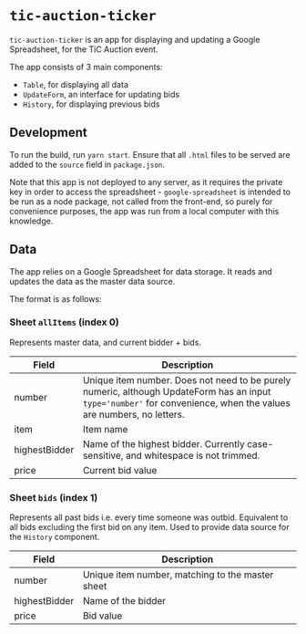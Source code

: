 # `tic-auction-ticker`

`tic-auction-ticker` is an app for displaying and updating a Google Spreadsheet, for the TiC Auction event.

The app consists of 3 main components:

- `Table`, for displaying all data
- `UpdateForm`, an interface for updating bids
- `History`, for displaying previous bids

## Development

To run the build, run `yarn start`. Ensure that all `.html` files to be served are added to the `source` field in `package.json`.

Note that this app is not deployed to any server, as it requires the private key in order to access the spreadsheet - `google-spreadsheet` is intended to be run as a node package, not called from the front-end, so purely for convenience purposes, the app was run from a local computer with this knowledge.

## Data

The app relies on a Google Spreadsheet for data storage. It reads and updates the data as the master data source.

The format is as follows:

### Sheet `allItems` (index 0)

Represents master data, and current bidder + bids.

| Field         | Description                                                                                                                                                        |
| ------------- | ------------------------------------------------------------------------------------------------------------------------------------------------------------------ |
| number        | Unique item number. Does not need to be purely numeric, although UpdateForm has an input `type='number'` for convenience, when the values are numbers, no letters. |
| item          | Item name                                                                                                                                                          |
| highestBidder | Name of the highest bidder. Currently case-sensitive, and whitespace is not trimmed.                                                                               |
| price         | Current bid value                                                                                                                                                  |

### Sheet `bids` (index 1)

Represents all past bids i.e. every time someone was outbid. Equivalent to all bids excluding the first bid on any item. Used to provide data source for the `History` component.

| Field         | Description                                      |
| ------------- | ------------------------------------------------ |
| number        | Unique item number, matching to the master sheet |
| highestBidder | Name of the bidder                               |
| price         | Bid value                                        |

